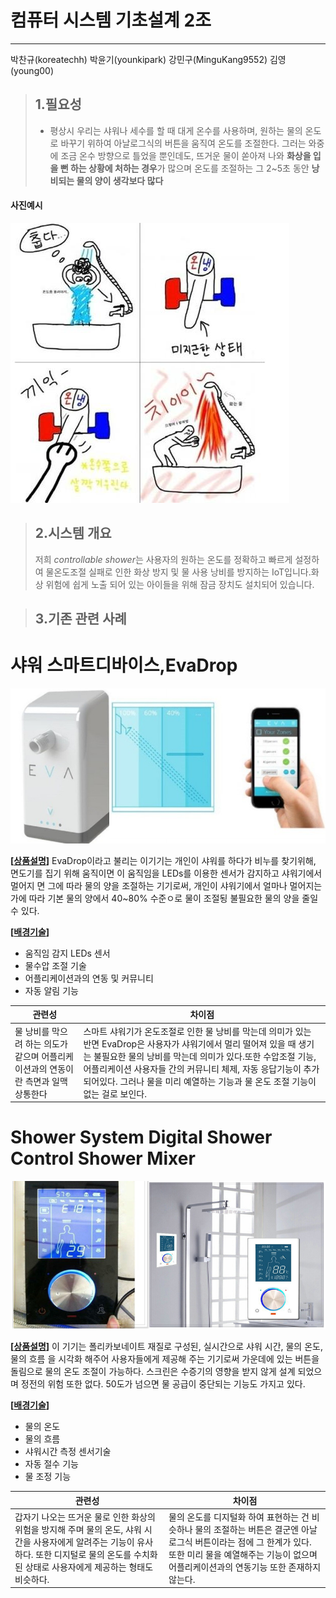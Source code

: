 

# **컴퓨터 시스템 기초설계 2조**
---
 박찬규(koreatechh)
 박윤기(younkipark)
 강민구(MinguKang9552)
 김영(young00)

>## **1.필요성**
>- 평상시 우리는 샤워나 세수를 할 때 대게 온수를 사용하며, 원하는 물의 온도로 바꾸기
위하여 아날로그식의 버튼을 움직여 온도를 조절한다. 그러는 와중에 조금 온수 
방향으로 틀었을 뿐인데도, 뜨거운 물이 쏟아져 나와 **화상을 입을 뻔 하는 상황에
처하는 경우**가 많으며 온도를 조절하는 그 2~5초 동안 **낭비되는 물의 양이 생각보다
많다**

#### 사진예시
![alt-text](https://github.com/koreatechh/planets2/blob/master/shower.jpg "Logo Title Text 1")





>## **2.시스템 개요**
>저희 *controllable shower*는 사용자의 원하는 온도를 정확하고 빠르게 설정하여 
물온도조절 실패로 인한 화상 방지 및 물 사용 낭비를 방지하는 IoT입니다.화상
위험에 쉽게 노출 되어 있는 아이들을 위해 잠금 장치도 설치되어 있습니다.







>## **3.기존 관련 사례**

# 샤워 스마트디바이스,EvaDrop

![alt-text](https://github.com/koreatechh/planets2/blob/master/image1.PNG "Logo Title Text 1")

**[<u>상품설명</u>]** 
<Enter>
 EvaDrop이라고 불리는 이기기는 개인이 샤워를 하다가 비누를 찾기위해, 면도기를
집기 위해 움직이면 이 움직임을 LEDs를 이용한 센서가 감지하고 샤워기에서 멀어지
면 그에 따라 물의 양을 조절하는 기기로써, 개인이 샤워기에서 얼마나 멀어지는 가에
따라 기본 물의 양에서 40~80% 수준ㅇ로 물이 조절됭 불필요한 물의 양을
줄일 수 있다.


**[<u>배경기술</u>]**
- 움직임 감지 LEDs 센서
- 물수압 조절 기술
- 어플리케이션과의 연동 및 커뮤니티
- 자동 알림 기능
<table>
<thead>
<tr>
<th>관련성</th>
<th>차이점</th>
</tr>
</thead>
<tbody>
<tr>
 <td> 물 낭비를 막으려 하는 의도가 같으며 어플리케이션과의 연동이란 측면과 일맥 상통한다</td>
 <td> 스마트 샤워기가 온도조절로 인한 물 낭비를 막는데 의미가 있는 반면 EvaDrop은 사용자가 샤워기에서 멀리 떨어져 있을 때 생기는 불필요한 물의 낭비를 막는데 의미가 있다.또한 수압조절 기능, 어플리케이션 사용자들 간의 커뮤니티 체제, 자동 응답기능이 추가 되어있다. 
그러나 물을 미리 예열하는 기능과 물 온도 조절 기능이 없는 걸로 보인다.</td>
</tr>
</tbody>
</table>

# Shower System Digital Shower Control Shower Mixer

![alt-text](https://github.com/koreatechh/planets2/blob/master/image2.PNG "Logo Title Text 1")


**[<u>상품설명</u>]** 
<Enter>
이 기기는 폴리카보네이트 재질로 구성된, 실시간으로 샤워 시간, 물의 온도, 물의  흐름
을 시각화 해주어 사용자들에게 제공해 주는 기기로써 가운데에 있는 버튼을 돌림으로
물의 온도 조절이 가능하다. 스크린은 수증기의 영향을 받지 않게 설계 되었으며
정전의 위험 또한 없다. 50도가 넘으면 물 공급이 중단되는 기능도 가지고 있다.

**[<u>배경기술</u>]**
- 물의 온도
- 물의 흐름
- 샤워시간 측정 센서기술
- 자동 절수 기능
- 물 조정 기능


<table>
<thead>
<tr>
 <th>관련성</th>
 <th>차이점</th>
</tr>
</thead>
<tbody>
<tr>
 <td> 갑자기 나오는 뜨거운 물로 인한 화상의 위험을 방지해 주며 물의 온도, 샤워 시간을 사용자에게 알려주는 기능이 유사하다.
 또한 디지털로 물의 온도를 수치화된 상태로 사용자에게 제공하는 형태도 비슷하다.</td>
 <td>물의 온도를 디지털화 하여 표현하는 건 비슷하나 물의 조절하는 버튼은 결군엔 아날로그식 버튼이라는 점에 그 한계가 있다.
 또한 미리 물을 예열해주는 기능이 없으며 어플리케이션과의 연동기능 또한 존재하지 않는다. </td>
</tr>
</tbody>
</table>


